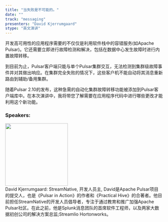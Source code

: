 ```yaml
---
title: "当失败是不可能的。"
date: "" 
track: "messaging"
presenters: "David Kjerrumgaard"
stype: "英文演讲"
---
```

开发高可用性的应用程序需要的不仅仅是利用软件栈中的容错服务(如Apache Pulsar)。它还需要立即进行故障检测和解决，包括在数据中心发生故障时进行内置故障转移。

到目前为止，Pulsar客户端只能与单个Pulsar集群交互，无法检测到集群级故障事件并对其做出响应。在集群完全失败的情况下，这些客户机不能自动将其消息重新路由到辅助/备用集群。

随着Pulsar 2.10的发布，这种急需的自动化集群故障转移功能被添加到Pulsar客户端库中。在本次演讲中，我将带您了解需要在应用程序代码中进行哪些更改才能利用这个新功能。
 ### Speakers: 
 <img src="images/speaker/1019.png" width="200" /><br>David Kjerrumgaard: StreamNative, 开发人员主, David是Apache Pulsar项目的提交人，也是《Pulsar in Action》的作者和《Practical Hive》的合著者。他目前担任StreamNative的开发人员倡导者，专注于通过教育和推广加强Apache Pulsar社区。在此之前，他是Splunk消息团队的首席软件工程师，以及两家大数据初创公司的解决方案总监;Streamlio Hortonworks。

 